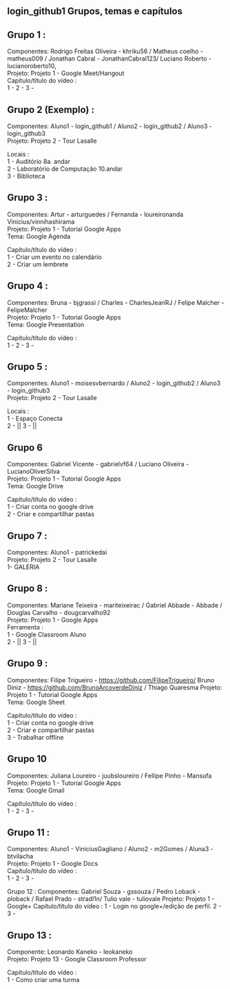 login_github1 Grupos, temas e capítulos
--------------------------

Grupo 1 :
---------
Componentes: Rodrigo Freitas Oliveira - khriku56 / Matheus coelho - matheus009 / Jonathan Cabral - JonathanCabral123/ Luciano Roberto - lucianoroberto10,  
Projeto: Projeto 1 - Google Meet/Hangout  
Capítulo/título do vídeo :   
1 -
2 -
3 -


Grupo 2 (Exemplo) :   
---------  
Componentes: Aluno1 - login_github1 / Aluno2 - login_github2 / Aluno3 - login_github3  
Projeto: Projeto 2 - Tour Lasalle

Locais :  
1 - Auditório 8a. andar  
2 - Laboratório de Computação 10.andar  
3 - Biblioteca  


Grupo 3 :   
---------  
Componentes: Artur - arturguedes / Fernanda - loureironanda Vinicius/vinnihashirama    
Projeto: Projeto 1 - Tutorial Google Apps  
Tema: Google Agenda  

Capítulo/título do vídeo :   
1 - Criar um evento no calendário  
2 - Criar um lembrete

Grupo 4 :   
---------  
Componentes: Bruna - bjgrassi / Charles - CharlesJeanRJ / Felipe Malcher - FelipeMalcher   
Projeto: Projeto 1 - Tutorial Google Apps  
Tema: Google Presentation  

Capítulo/título do vídeo :   
1 -
2 -
3 -

Grupo 5 :   
---------  
Componentes: Aluno1 - moisesvbernardo / Aluno2 - login_github2 / Aluno3 - login_github3  
Projeto: Projeto 2 - Tour Lasalle

Locais :  
1 - Espaço Conecta  
2 -  ||
3 -  ||

Grupo 6   
---------  
Componentes: Gabriel Vicente - gabrielvf64 / Luciano Oliveira - LucianoOliverSilva  
Projeto: Projeto 1 - Tutorial Google Apps  
Tema: Google Drive  

Capítulo/título do vídeo :  
1 - Criar conta no google drive  
2 - Criar e compartilhar pastas

Grupo 7  :   
---------  
Componentes: Aluno1 - patrickedai  
Projeto: Projeto 2 - Tour Lasalle  
1- GALERIA  


Grupo 8 :   
---------  
Componentes: Mariane Teixeira - mariteixeirac / Gabriel Abbade - Abbade / Douglas Carvalho - dougcarvalho92  
Projeto: Projeto 1 - Google Apps  
Ferramenta :  
1 - Google Classroom Aluno   
2 -  ||
3 -  ||

Grupo 9  :   
---------  
Componentes: Filipe Trigueiro - https://github.com/FilipeTrigueiro/ Bruno Diniz - https://github.com/BrunoArcoverdeDiniz / Thiago Quaresma
Projeto: Projeto 1 - Tutorial Google Apps  
Tema: Google Sheet  

Capítulo/título do vídeo :  
1 - Criar conta no google drive  
2 - Criar e compartilhar pastas  
3 - Trabalhar offline  


Grupo 10   
---------  
Componentes: Juliana Loureiro - juubsloureiro / Fellipe Pinho - Mansufa
Projeto: Projeto 1 - Tutorial Google Apps  
Tema: Google Gmail  

Capítulo/título do vídeo :   
1 -
2 -
3 -

Grupo 11 :
---------
Componentes: Aluno1 - ViniciusGagliano / Aluno2 - m2Gomes / Aluna3 - btvilacha  
Projeto: Projeto 1 - Google Docs  
Capítulo/título do vídeo :   
1 -
2 -
3 -

Grupo 12 :
Componentes: Gabriel Souza - gssouza / Pedro Loback - ploback / Rafael Prado - stradl1n/ Tulio vale - tuliovale
Projeto: Projeto 1 - Google+ Capítulo/título do vídeo :
1 - Login no google+/edição de perfil. 2 - 3 -

Grupo 13 :   
---------  
Componente: Leonardo Kaneko - leokaneko  
Projeto: Projeto 13 - Google Classroom Professor  

Capítulo/título do vídeo :   
1 - Como criar uma turma
